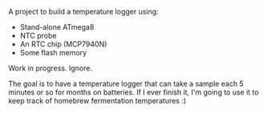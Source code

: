A project to build a temperature logger using:

- Stand-alone ATmega8
- NTC probe
- An RTC chip (MCP7940N)
- Some flash memory

Work in progress. Ignore.

The goal is to have a temperature logger that can take a sample each 5 minutes or so for months on 
batteries. If I ever finish it, I'm going to use it to keep track of homebrew fermentation
temperatures :)
